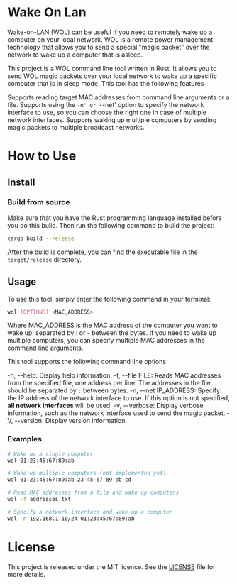 # Wake On Lan
Wake-on-LAN (WOL) can be useful if you need to remotely wake up a computer on your local network. WOL is a remote power management technology that allows you to send a special "magic packet" over the network to wake up a computer that is asleep.

This project is a WOL command line tool written in Rust. It allows you to send WOL magic packets over your local network to wake up a specific computer that is in sleep mode. This tool has the following features

Supports reading target MAC addresses from command line arguments or a file.
Supports using the `-n' or `--net' option to specify the network interface to use, so you can choose the right one in case of multiple network interfaces.
Supports waking up multiple computers by sending magic packets to multiple broadcast networks.

# How to Use

## Install

### Build from source

Make sure that you have the Rust programming language installed before you do this build. Then run the following command to build the project:

```bash
cargo build --release
```

After the build is complete, you can find the executable file in the `target/release` directory.

## Usage

To use this tool, simply enter the following command in your terminal:

```bash
wol [OPTIONS] <MAC_ADDRESS>
```

Where MAC_ADDRESS is the MAC address of the computer you want to wake up, separated by : or - between the bytes. If you need to wake up multiple computers, you can specify multiple MAC addresses in the command line arguments.

This tool supports the following command line options

-h, --help: Display help information.
-f, --file FILE: Reads MAC addresses from the specified file, one address per line. The addresses in the file should be separated by `:` between bytes.
-n, --net IP_ADDRESS: Specify the IP address of the network interface to use. If this option is not specified, **all network interfaces** will be used.
-v, --verbose: Display verbose information, such as the network interface used to send the magic packet.
-V, --version: Display version information.

### Examples

```bash
# Wake up a single computer
wol 01:23:45:67:89:ab

# Wake up multiple computers (not implemented yet)
wol 01:23:45:67:89:ab 23-45-67-89-ab-cd

# Read MAC addresses from a file and wake up computers
wol -f addresses.txt

# Specify a network interface and wake up a computer
wol -n 192.168.1.10/24 01:23:45:67:89:ab
```

# License

This project is released under the MIT licence. See the [LICENSE](LICENSE) file for more details.